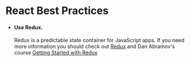 # React Best Practices

 - #### Use Redux.
   Redux is a predictable state container for JavaScript apps.
   If you need more information you should check out [Redux](https://github.com/reactjs/redux) and Dan Abramov's course [Getting Started with Redux](https://egghead.io/courses/getting-started-with-redux)
